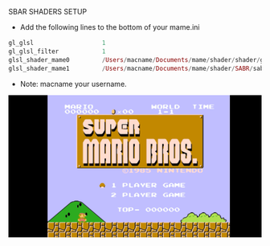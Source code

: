 SBAR SHADERS SETUP

* Add the following lines to the bottom of your mame.ini

```elixir
gl_glsl                   1
gl_glsl_filter            1
glsl_shader_mame0         /Users/macname/Documents/mame/shader/shader/glsl_plain
glsl_shader_mame1         /Users/macname/Documents/mame/shader/SABR/sabr
```

* Note: macname your username.

![alt text](https://github.com/MameMess/MAME-MESS-for-Mac-OS-X/blob/master/Shader/SABR/SABR.png?raw=true "Screenshot")
